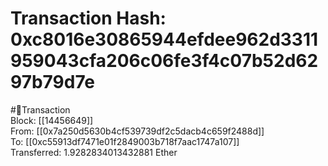 
Transaction Hash: 0xc8016e30865944efdee962d3311959043cfa206c06fe3f4c07b52d6297b79d7e
====================================================================================
  
#💸Transaction  
Block: [[14456649]]  
From: [[0x7a250d5630b4cf539739df2c5dacb4c659f2488d]]  
To: [[0xc55913df7471e01f2849003b718f7aac1747a107]]  
Transferred: 1.9282834013432881 Ether
